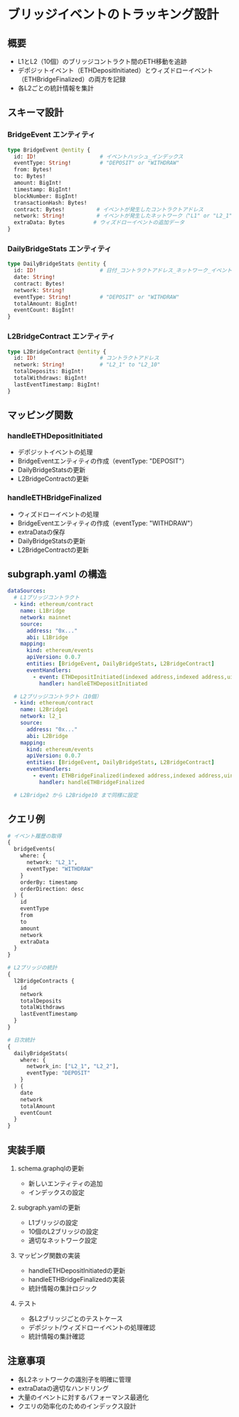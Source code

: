 # ブリッジイベントのトラッキング設計

## 概要
- L1とL2（10個）のブリッジコントラクト間のETH移動を追跡
- デポジットイベント（ETHDepositInitiated）とウィズドローイベント（ETHBridgeFinalized）の両方を記録
- 各L2ごとの統計情報を集計

## スキーマ設計

### BridgeEvent エンティティ
```graphql
type BridgeEvent @entity {
  id: ID!                    # イベントハッシュ_インデックス
  eventType: String!         # "DEPOSIT" or "WITHDRAW"
  from: Bytes!              
  to: Bytes!
  amount: BigInt!
  timestamp: BigInt!
  blockNumber: BigInt!
  transactionHash: Bytes!
  contract: Bytes!          # イベントが発生したコントラクトアドレス
  network: String!          # イベントが発生したネットワーク（"L1" or "L2_1" to "L2_10"）
  extraData: Bytes         # ウィズドローイベントの追加データ
}
```

### DailyBridgeStats エンティティ
```graphql
type DailyBridgeStats @entity {
  id: ID!                    # 日付_コントラクトアドレス_ネットワーク_イベントタイプ
  date: String!
  contract: Bytes!
  network: String!
  eventType: String!         # "DEPOSIT" or "WITHDRAW"
  totalAmount: BigInt!
  eventCount: BigInt!
}
```

### L2BridgeContract エンティティ
```graphql
type L2BridgeContract @entity {
  id: ID!                    # コントラクトアドレス
  network: String!           # "L2_1" to "L2_10"
  totalDeposits: BigInt!
  totalWithdraws: BigInt!
  lastEventTimestamp: BigInt!
}
```

## マッピング関数

### handleETHDepositInitiated
- デポジットイベントの処理
- BridgeEventエンティティの作成（eventType: "DEPOSIT"）
- DailyBridgeStatsの更新
- L2BridgeContractの更新

### handleETHBridgeFinalized
- ウィズドローイベントの処理
- BridgeEventエンティティの作成（eventType: "WITHDRAW"）
- extraDataの保存
- DailyBridgeStatsの更新
- L2BridgeContractの更新

## subgraph.yaml の構造
```yaml
dataSources:
  # L1ブリッジコントラクト
  - kind: ethereum/contract
    name: L1Bridge
    network: mainnet
    source:
      address: "0x..."
      abi: L1Bridge
    mapping:
      kind: ethereum/events
      apiVersion: 0.0.7
      entities: [BridgeEvent, DailyBridgeStats, L2BridgeContract]
      eventHandlers:
        - event: ETHDepositInitiated(indexed address,indexed address,uint256)
          handler: handleETHDepositInitiated

  # L2ブリッジコントラクト（10個）
  - kind: ethereum/contract
    name: L2Bridge1
    network: l2_1
    source:
      address: "0x..."
      abi: L2Bridge
    mapping:
      kind: ethereum/events
      apiVersion: 0.0.7
      entities: [BridgeEvent, DailyBridgeStats, L2BridgeContract]
      eventHandlers:
        - event: ETHBridgeFinalized(indexed address,indexed address,uint256,bytes)
          handler: handleETHBridgeFinalized

  # L2Bridge2 から L2Bridge10 まで同様に設定
```

## クエリ例
```graphql
# イベント履歴の取得
{
  bridgeEvents(
    where: {
      network: "L2_1",
      eventType: "WITHDRAW"
    }
    orderBy: timestamp
    orderDirection: desc
  ) {
    id
    eventType
    from
    to
    amount
    network
    extraData
  }
}

# L2ブリッジの統計
{
  l2BridgeContracts {
    id
    network
    totalDeposits
    totalWithdraws
    lastEventTimestamp
  }
}

# 日次統計
{
  dailyBridgeStats(
    where: {
      network_in: ["L2_1", "L2_2"],
      eventType: "DEPOSIT"
    }
  ) {
    date
    network
    totalAmount
    eventCount
  }
}
```

## 実装手順
1. schema.graphqlの更新
   - 新しいエンティティの追加
   - インデックスの設定

2. subgraph.yamlの更新
   - L1ブリッジの設定
   - 10個のL2ブリッジの設定
   - 適切なネットワーク設定

3. マッピング関数の実装
   - handleETHDepositInitiatedの更新
   - handleETHBridgeFinalizedの実装
   - 統計情報の集計ロジック

4. テスト
   - 各L2ブリッジごとのテストケース
   - デポジット/ウィズドローイベントの処理確認
   - 統計情報の集計確認

## 注意事項
- 各L2ネットワークの識別子を明確に管理
- extraDataの適切なハンドリング
- 大量のイベントに対するパフォーマンス最適化
- クエリの効率化のためのインデックス設計 